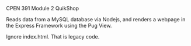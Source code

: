 CPEN 391 Module 2 QuikShop

Reads data from a MySQL database via Nodejs, and renders a webpage in the Express Framework using the Pug View.

Ignore index.html. That is legacy code.
